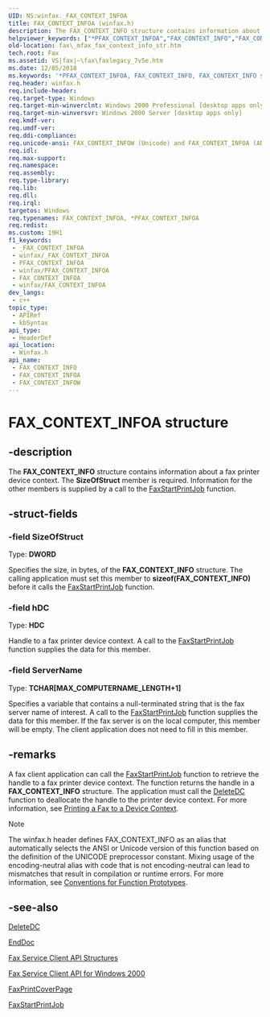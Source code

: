 ```yaml
---
UID: NS:winfax._FAX_CONTEXT_INFOA
title: FAX_CONTEXT_INFOA (winfax.h)
description: The FAX_CONTEXT_INFO structure contains information about a fax printer device context. The SizeOfStruct member is required. Information for the other members is supplied by a call to the FaxStartPrintJob function. (ANSI)
helpviewer_keywords: ["*PFAX_CONTEXT_INFOA","FAX_CONTEXT_INFO","FAX_CONTEXT_INFO structure [Fax Service]","FAX_CONTEXT_INFOA","FAX_CONTEXT_INFOW","PFAX_CONTEXT_INFO","PFAX_CONTEXT_INFO structure pointer [Fax Service]","_mfax_fax_context_info_str","fax._mfax_fax_context_info_str","winfax/FAX_CONTEXT_INFO","winfax/FAX_CONTEXT_INFOA","winfax/FAX_CONTEXT_INFOW","winfax/PFAX_CONTEXT_INFO"]
old-location: fax\_mfax_fax_context_info_str.htm
tech.root: Fax
ms.assetid: VS|fax|~\fax\faxlegacy_7v5e.htm
ms.date: 12/05/2018
ms.keywords: '*PFAX_CONTEXT_INFOA, FAX_CONTEXT_INFO, FAX_CONTEXT_INFO structure [Fax Service], FAX_CONTEXT_INFOA, FAX_CONTEXT_INFOW, PFAX_CONTEXT_INFO, PFAX_CONTEXT_INFO structure pointer [Fax Service], _mfax_fax_context_info_str, fax._mfax_fax_context_info_str, winfax/FAX_CONTEXT_INFO, winfax/FAX_CONTEXT_INFOA, winfax/FAX_CONTEXT_INFOW, winfax/PFAX_CONTEXT_INFO'
req.header: winfax.h
req.include-header: 
req.target-type: Windows
req.target-min-winverclnt: Windows 2000 Professional [desktop apps only]
req.target-min-winversvr: Windows 2000 Server [desktop apps only]
req.kmdf-ver: 
req.umdf-ver: 
req.ddi-compliance: 
req.unicode-ansi: FAX_CONTEXT_INFOW (Unicode) and FAX_CONTEXT_INFOA (ANSI)
req.idl: 
req.max-support: 
req.namespace: 
req.assembly: 
req.type-library: 
req.lib: 
req.dll: 
req.irql: 
targetos: Windows
req.typenames: FAX_CONTEXT_INFOA, *PFAX_CONTEXT_INFOA
req.redist: 
ms.custom: 19H1
f1_keywords:
 - _FAX_CONTEXT_INFOA
 - winfax/_FAX_CONTEXT_INFOA
 - PFAX_CONTEXT_INFOA
 - winfax/PFAX_CONTEXT_INFOA
 - FAX_CONTEXT_INFOA
 - winfax/FAX_CONTEXT_INFOA
dev_langs:
 - c++
topic_type:
 - APIRef
 - kbSyntax
api_type:
 - HeaderDef
api_location:
 - Winfax.h
api_name:
 - FAX_CONTEXT_INFO
 - FAX_CONTEXT_INFOA
 - FAX_CONTEXT_INFOW
---
```


# FAX_CONTEXT_INFOA structure


## -description

The <b>FAX_CONTEXT_INFO</b> structure contains information about a fax printer device context. The <b>SizeOfStruct</b> member is required. Information for the other members is supplied by a call to the <a href="/previous-versions/windows/desktop/api/winfax/nf-winfax-faxstartprintjoba">FaxStartPrintJob</a> function.

## -struct-fields

### -field SizeOfStruct

Type: <b>DWORD</b>

Specifies the size, in bytes, of the <b>FAX_CONTEXT_INFO</b> structure. The calling application must set this member to <b>sizeof(FAX_CONTEXT_INFO)</b> before it calls the <a href="/previous-versions/windows/desktop/api/winfax/nf-winfax-faxstartprintjoba">FaxStartPrintJob</a> function.

### -field hDC

Type: <b>HDC</b>

Handle to a fax printer device context. A call to the <a href="/previous-versions/windows/desktop/api/winfax/nf-winfax-faxstartprintjoba">FaxStartPrintJob</a> function supplies the data for this member.

### -field ServerName

Type: <b>TCHAR[MAX_COMPUTERNAME_LENGTH+1]</b>

Specifies a variable that contains a null-terminated string that is the fax server name of interest. A call to the <a href="/previous-versions/windows/desktop/api/winfax/nf-winfax-faxstartprintjoba">FaxStartPrintJob</a> function supplies the data for this member. If the fax server is on the local computer, this member will be empty. The client application does not need to fill in this member.

## -remarks

A fax client application can call the <a href="/previous-versions/windows/desktop/api/winfax/nf-winfax-faxstartprintjoba">FaxStartPrintJob</a> function to retrieve the handle to a fax printer device context. The function returns the handle in a <b>FAX_CONTEXT_INFO</b> structure. The application must call the <a href="/windows/desktop/api/wingdi/nf-wingdi-deletedc">DeleteDC</a> function to deallocate the handle to the printer device context. For more information, see <a href="/previous-versions/windows/desktop/fax/-mfax-printing-a-fax-to-a-device-context">Printing a Fax to a Device Context</a>.





> [!NOTE]
> The winfax.h header defines FAX_CONTEXT_INFO as an alias that automatically selects the ANSI or Unicode version of this function based on the definition of the UNICODE preprocessor constant. Mixing usage of the encoding-neutral alias with code that is not encoding-neutral can lead to mismatches that result in compilation or runtime errors. For more information, see [Conventions for Function Prototypes](/windows/win32/intl/conventions-for-function-prototypes).

## -see-also

<a href="/windows/desktop/api/wingdi/nf-wingdi-deletedc">DeleteDC</a>



<a href="/windows/desktop/api/wingdi/nf-wingdi-enddoc">EndDoc</a>



<a href="/previous-versions/windows/desktop/fax/-mfax-fax-service-client-api-structures">Fax Service Client API Structures</a>



<a href="/previous-versions/windows/desktop/fax/-mfax-fax-service-client-api-for-windows-2000">Fax Service Client API for Windows 2000</a>



<a href="/previous-versions/windows/desktop/api/winfax/nf-winfax-faxprintcoverpagea">FaxPrintCoverPage</a>



<a href="/previous-versions/windows/desktop/api/winfax/nf-winfax-faxstartprintjoba">FaxStartPrintJob</a>
